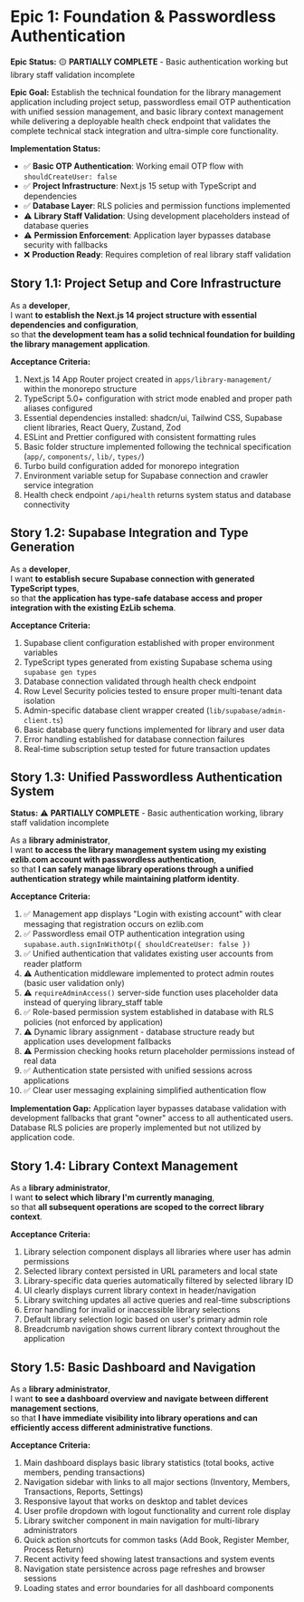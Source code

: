 # Epic 1: Foundation & Passwordless Authentication

**Epic Status:** 🟡 **PARTIALLY COMPLETE** - Basic authentication working but library staff validation incomplete

**Epic Goal:** Establish the technical foundation for the library management application including project setup, passwordless email OTP authentication with unified session management, and basic library context management while delivering a deployable health check endpoint that validates the complete technical stack integration and ultra-simple core functionality.

**Implementation Status:**
- ✅ **Basic OTP Authentication**: Working email OTP flow with `shouldCreateUser: false`
- ✅ **Project Infrastructure**: Next.js 15 setup with TypeScript and dependencies  
- ✅ **Database Layer**: RLS policies and permission functions implemented
- ⚠️ **Library Staff Validation**: Using development placeholders instead of database queries
- ⚠️ **Permission Enforcement**: Application layer bypasses database security with fallbacks
- ❌ **Production Ready**: Requires completion of real library staff validation

## Story 1.1: Project Setup and Core Infrastructure

As a **developer**,  
I want **to establish the Next.js 14 project structure with essential dependencies and configuration**,  
so that **the development team has a solid technical foundation for building the library management application**.

**Acceptance Criteria:**

1. Next.js 14 App Router project created in `apps/library-management/` within the monorepo structure
2. TypeScript 5.0+ configuration with strict mode enabled and proper path aliases configured
3. Essential dependencies installed: shadcn/ui, Tailwind CSS, Supabase client libraries, React Query, Zustand, Zod
4. ESLint and Prettier configured with consistent formatting rules
5. Basic folder structure implemented following the technical specification (`app/`, `components/`, `lib/`, `types/`)
6. Turbo build configuration added for monorepo integration
7. Environment variable setup for Supabase connection and crawler service integration
8. Health check endpoint `/api/health` returns system status and database connectivity

## Story 1.2: Supabase Integration and Type Generation

As a **developer**,  
I want **to establish secure Supabase connection with generated TypeScript types**,  
so that **the application has type-safe database access and proper integration with the existing EzLib schema**.

**Acceptance Criteria:**

1. Supabase client configuration established with proper environment variables
2. TypeScript types generated from existing Supabase schema using `supabase gen types`
3. Database connection validated through health check endpoint
4. Row Level Security policies tested to ensure proper multi-tenant data isolation
5. Admin-specific database client wrapper created (`lib/supabase/admin-client.ts`)
6. Basic database query functions implemented for library and user data
7. Error handling established for database connection failures
8. Real-time subscription setup tested for future transaction updates

## Story 1.3: Unified Passwordless Authentication System

**Status:** ⚠️ **PARTIALLY COMPLETE** - Basic authentication working, library staff validation incomplete

As a **library administrator**,  
I want **to access the library management system using my existing ezlib.com account with passwordless authentication**,  
so that **I can safely manage library operations through a unified authentication strategy while maintaining platform identity**.

**Acceptance Criteria:**

1. ✅ Management app displays "Login with existing account" with clear messaging that registration occurs on ezlib.com
2. ✅ Passwordless email OTP authentication integration using `supabase.auth.signInWithOtp({ shouldCreateUser: false })`
3. ✅ Unified authentication that validates existing user accounts from reader platform
4. ⚠️ Authentication middleware implemented to protect admin routes (basic user validation only)
5. ⚠️ `requireAdminAccess()` server-side function uses placeholder data instead of querying library_staff table
6. ✅ Role-based permission system established in database with RLS policies (not enforced by application)
7. ⚠️ Dynamic library assignment - database structure ready but application uses development fallbacks
8. ⚠️ Permission checking hooks return placeholder permissions instead of real data
9. ✅ Authentication state persisted with unified sessions across applications
10. ✅ Clear user messaging explaining simplified authentication flow

**Implementation Gap:** Application layer bypasses database validation with development fallbacks that grant "owner" access to all authenticated users. Database RLS policies are properly implemented but not utilized by application code.

## Story 1.4: Library Context Management

As a **library administrator**,  
I want **to select which library I'm currently managing**,  
so that **all subsequent operations are scoped to the correct library context**.

**Acceptance Criteria:**

1. Library selection component displays all libraries where user has admin permissions
2. Selected library context persisted in URL parameters and local state
3. Library-specific data queries automatically filtered by selected library ID
4. UI clearly displays current library context in header/navigation
5. Library switching updates all active queries and real-time subscriptions
6. Error handling for invalid or inaccessible library selections
7. Default library selection logic based on user's primary admin role
8. Breadcrumb navigation shows current library context throughout the application

## Story 1.5: Basic Dashboard and Navigation

As a **library administrator**,  
I want **to see a dashboard overview and navigate between different management sections**,  
so that **I have immediate visibility into library operations and can efficiently access different administrative functions**.

**Acceptance Criteria:**

1. Main dashboard displays basic library statistics (total books, active members, pending transactions)
2. Navigation sidebar with links to all major sections (Inventory, Members, Transactions, Reports, Settings)
3. Responsive layout that works on desktop and tablet devices
4. User profile dropdown with logout functionality and current role display
5. Library switcher component in main navigation for multi-library administrators
6. Quick action shortcuts for common tasks (Add Book, Register Member, Process Return)
7. Recent activity feed showing latest transactions and system events
8. Navigation state persistence across page refreshes and browser sessions
9. Loading states and error boundaries for all dashboard components
